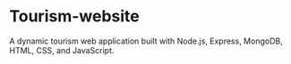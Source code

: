 # Tourism-website
A dynamic tourism web application built with Node.js, Express, MongoDB, HTML, CSS, and JavaScript.
